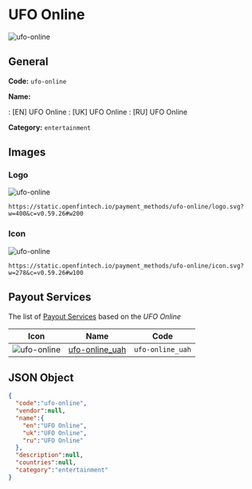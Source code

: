 
# UFO Online 
![ufo-online](https://static.openfintech.io/payment_methods/ufo-online/logo.svg?w=400&c=v0.59.26#w200)  

## General 
**Code:** `ufo-online` 
 
**Name:** 
 
:	[EN] UFO Online 
:	[UK] UFO Online 
:	[RU] UFO Online 
 
**Category:** `entertainment` 
 

## Images 

### Logo 
![ufo-online](https://static.openfintech.io/payment_methods/ufo-online/logo.svg?w=400&c=v0.59.26#w200)  

```
https://static.openfintech.io/payment_methods/ufo-online/logo.svg?w=400&c=v0.59.26#w200
```  

### Icon 
![ufo-online](https://static.openfintech.io/payment_methods/ufo-online/icon.svg?w=278&c=v0.59.26#w100)  

```
https://static.openfintech.io/payment_methods/ufo-online/icon.svg?w=278&c=v0.59.26#w100
```  

## Payout Services 
 
The list of [Payout Services](/payout-services/) based on the _UFO Online_ 

|Icon|Name|Code| 
|:---:|:---:|:---:| 
|![ufo-online](https://static.openfintech.io/payout_methods/ufo-online/icon.svg?w=278&c=v0.59.26#w40) |[ufo-online_uah](/payout-services/ufo-online_uah/)|`ufo-online_uah`| 
 

## JSON Object 

```json
{
  "code":"ufo-online",
  "vendor":null,
  "name":{
    "en":"UFO Online",
    "uk":"UFO Online",
    "ru":"UFO Online"
  },
  "description":null,
  "countries":null,
  "category":"entertainment"
}
```  
